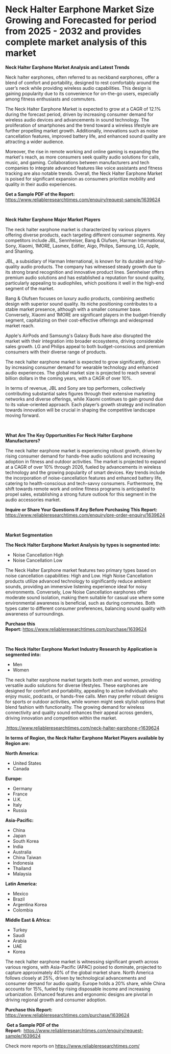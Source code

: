 <p><h1>Neck Halter Earphone Market Size Growing and Forecasted for period from 2025 - 2032 and provides complete market analysis of this market</h1></p><p><strong>Neck Halter Earphone Market Analysis and Latest Trends</strong></p>
<p><p>Neck halter earphones, often referred to as neckband earphones, offer a blend of comfort and portability, designed to rest comfortably around the user’s neck while providing wireless audio capabilities. This design is gaining popularity due to its convenience for on-the-go users, especially among fitness enthusiasts and commuters.</p><p>The Neck Halter Earphone Market is expected to grow at a CAGR of 12.1% during the forecast period, driven by increasing consumer demand for wireless audio devices and advancements in sound technology. The proliferation of smartphones and the trend toward a wireless lifestyle are further propelling market growth. Additionally, innovations such as noise cancellation features, improved battery life, and enhanced sound quality are attracting a wider audience.</p><p>Moreover, the rise in remote working and online gaming is expanding the market's reach, as more consumers seek quality audio solutions for calls, music, and gaming. Collaborations between manufacturers and tech companies to integrate advanced features like voice assistants and fitness tracking are also notable trends. Overall, the Neck Halter Earphone Market is poised for significant expansion as consumers prioritize mobility and quality in their audio experiences.</p></p>
<p><strong>Get a Sample PDF of the Report:&nbsp;</strong> <a href="https://www.reliableresearchtimes.com/enquiry/request-sample/1639624?utm_campaign=2201&utm_medium=2&utm_source=Github&utm_content=ia&utm_term=05042025&utm_id=neck-halter-earphone">https://www.reliableresearchtimes.com/enquiry/request-sample/1639624</a></p>
<p>&nbsp;</p>
<p><strong>Neck Halter Earphone Major Market Players</strong></p>
<p><p>The neck halter earphone market is characterized by various players offering diverse products, each targeting different consumer segments. Key competitors include JBL, Sennheiser, Bang & Olufsen, Harman International, Sony, Xiaomi, 1MORE, Lasmex, Edifier, Aigo, Philips, Samsung, LG, Apple, and Shanling.</p><p>JBL, a subsidiary of Harman International, is known for its durable and high-quality audio products. The company has witnessed steady growth due to its strong brand recognition and innovative product lines. Sennheiser offers premium audio solutions and has established a reputation for sound quality, particularly appealing to audiophiles, which positions it well in the high-end segment of the market.</p><p>Bang & Olufsen focuses on luxury audio products, combining aesthetic design with superior sound quality. Its niche positioning contributes to a stable market presence, although with a smaller consumer base. Conversely, Xiaomi and 1MORE are significant players in the budget-friendly segment, capitalizing on their cost-effective offerings and widespread market reach.</p><p>Apple's AirPods and Samsung's Galaxy Buds have also disrupted the market with their integration into broader ecosystems, driving considerable sales growth. LG and Philips appeal to both budget-conscious and premium consumers with their diverse range of products.</p><p>The neck halter earphone market is expected to grow significantly, driven by increasing consumer demand for wearable technology and enhanced audio experiences. The global market size is projected to reach several billion dollars in the coming years, with a CAGR of over 10%.</p><p>In terms of revenue, JBL and Sony are top performers, collectively contributing substantial sales figures through their extensive marketing networks and diverse offerings, while Xiaomi continues to gain ground due to its value-oriented approach. Each player’s growth strategy and inclination towards innovation will be crucial in shaping the competitive landscape moving forward.</p></p>
<p>&nbsp;</p>
<p><strong>What Are The Key Opportunities For Neck Halter Earphone Manufacturers?</strong></p>
<p><p>The neck halter earphone market is experiencing robust growth, driven by rising consumer demand for hands-free audio solutions and increasing adoption in fitness and outdoor activities. The market is projected to expand at a CAGR of over 10% through 2026, fueled by advancements in wireless technology and the growing popularity of smart devices. Key trends include the incorporation of noise-cancellation features and enhanced battery life, catering to health-conscious and tech-savvy consumers. Furthermore, the shift towards remote work and online fitness programs is anticipated to propel sales, establishing a strong future outlook for this segment in the audio accessories market.</p></p>
<p><strong>Inquire or Share Your Questions If Any Before Purchasing This Report:</strong> <a href="https://www.reliableresearchtimes.com/enquiry/pre-order-enquiry/1639624?utm_campaign=2201&utm_medium=2&utm_source=Github&utm_content=ia&utm_term=05042025&utm_id=neck-halter-earphone">https://www.reliableresearchtimes.com/enquiry/pre-order-enquiry/1639624</a></p>
<p>&nbsp;</p>
<p><strong>Market Segmentation</strong></p>
<p><strong>The Neck Halter Earphone Market Analysis by types is segmented into:</strong></p>
<p><ul><li>Noise Cancellation High</li><li>Noise Cancellation Low</li></ul></p>
<p><p>The Neck Halter Earphone market features two primary types based on noise cancellation capabilities: High and Low. High Noise Cancellation products utilize advanced technology to significantly reduce ambient sounds, providing an immersive listening experience ideal for noisy environments. Conversely, Low Noise Cancellation earphones offer moderate sound isolation, making them suitable for casual use where some environmental awareness is beneficial, such as during commutes. Both types cater to different consumer preferences, balancing sound quality with awareness of surroundings.</p></p>
<p><strong>Purchase this Report:&nbsp;</strong><a href="https://www.reliableresearchtimes.com/purchase/1639624?utm_campaign=2201&utm_medium=2&utm_source=Github&utm_content=ia&utm_term=05042025&utm_id=neck-halter-earphone">https://www.reliableresearchtimes.com/purchase/1639624</a></p>
<p>&nbsp;</p>
<p><strong>The Neck Halter Earphone Market Industry Research by Application is segmented into:</strong></p>
<p><ul><li>Men</li><li>Women</li></ul></p>
<p><p>The neck halter earphone market targets both men and women, providing versatile audio solutions for diverse lifestyles. These earphones are designed for comfort and portability, appealing to active individuals who enjoy music, podcasts, or hands-free calls. Men may prefer robust designs for sports or outdoor activities, while women might seek stylish options that blend fashion with functionality. The growing demand for wireless connectivity and quality sound enhances their appeal across genders, driving innovation and competition within the market.</p></p>
<p><a href="https://www.reliableresearchtimes.com/neck-halter-earphone-r1639624?utm_campaign=2201&utm_medium=2&utm_source=Github&utm_content=ia&utm_term=05042025&utm_id=neck-halter-earphone">&nbsp;https://www.reliableresearchtimes.com/neck-halter-earphone-r1639624</a></p>
<p><strong>In terms of Region, the Neck Halter Earphone Market Players available by Region are:</strong></p>
<p>
    <p> <strong> North America: </strong>
        <ul>
            <li>United States</li>
            <li>Canada</li>
        </ul>
        </p> 
    <p> <strong> Europe: </strong>
        <ul>
            <li>Germany</li>
            <li>France</li>
            <li>U.K.</li>
            <li>Italy</li>
            <li>Russia</li>
        </ul>
        </p> 
    <p> <strong> Asia-Pacific: </strong>
        <ul>
            <li>China</li>
            <li>Japan</li>
            <li>South Korea</li>
            <li>India</li>
            <li>Australia</li>
            <li>China Taiwan</li>
            <li>Indonesia</li>
            <li>Thailand</li>
            <li>Malaysia</li>
        </ul>
        </p> 
    <p> <strong> Latin America: </strong>
        <ul>
            <li>Mexico</li>
            <li>Brazil</li>
            <li>Argentina Korea</li>
            <li>Colombia</li>
        </ul>
        </p> 
    <p> <strong> Middle East & Africa: </strong>
        <ul>
            <li>Turkey</li>
            <li>Saudi</li>
            <li>Arabia</li>
            <li>UAE</li>
            <li>Korea</li>
        </ul>
    </p>
    </p>
<p><p>The neck halter earphone market is witnessing significant growth across various regions, with Asia-Pacific (APAC) poised to dominate, projected to capture approximately 40% of the global market share. North America follows closely at 25%, driven by technological advancements and consumer demand for audio quality. Europe holds a 20% share, while China accounts for 15%, fueled by rising disposable income and increasing urbanization. Enhanced features and ergonomic designs are pivotal in driving regional growth and consumer adoption.</p></p>
<p><strong>Purchase this Report: </strong><a href="https://www.reliableresearchtimes.com/purchase/1639624?utm_campaign=2201&utm_medium=2&utm_source=Github&utm_content=ia&utm_term=05042025&utm_id=neck-halter-earphone">https://www.reliableresearchtimes.com/purchase/1639624</a></p>
<p>&nbsp;<strong>Get a Sample PDF of the Report:&nbsp;&nbsp;</strong><a href="https://www.reliableresearchtimes.com/enquiry/request-sample/1639624?utm_campaign=2201&utm_medium=2&utm_source=Github&utm_content=ia&utm_term=05042025&utm_id=neck-halter-earphone">https://www.reliableresearchtimes.com/enquiry/request-sample/1639624</a></p>
<p><strong></strong></p>
<p>Check more reports on <a href="https://www.reliableresearchtimes.com/?utm_campaign=2201&utm_medium=2&utm_source=Github&utm_content=ia&utm_term=05042025&utm_id=neck-halter-earphone">https://www.reliableresearchtimes.com/</a></p>